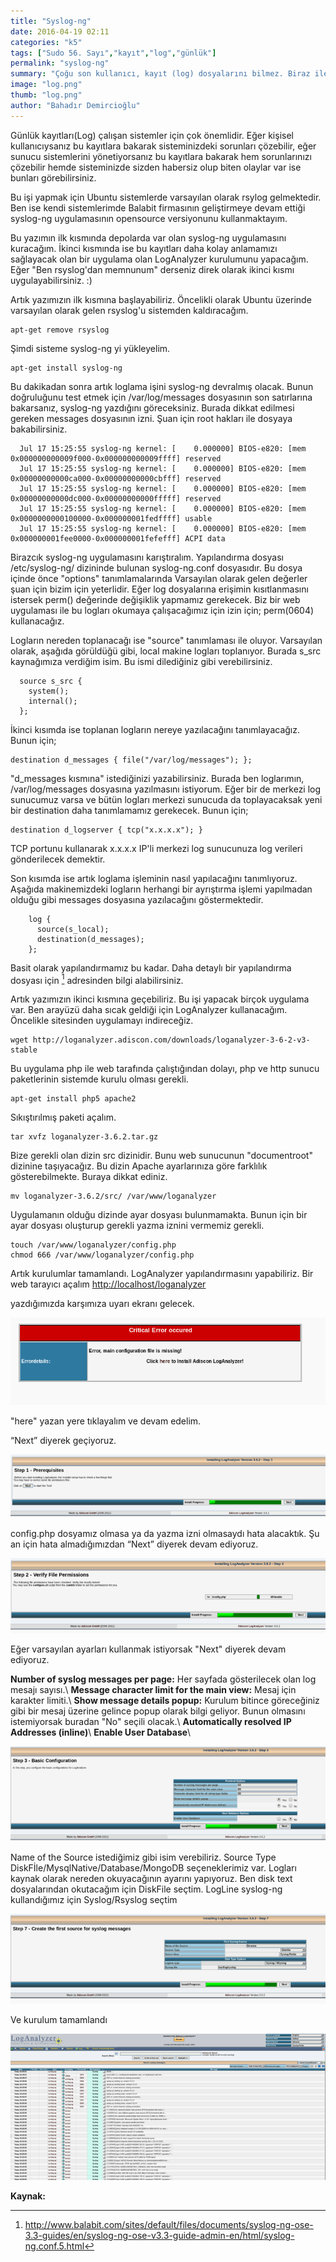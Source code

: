 ```yaml
---
title: "Syslog-ng"
date: 2016-04-19 02:11
categories: "k5"
tags: ["Sudo 56. Sayı","kayıt","log","günlük"]
permalink: "syslog-ng"
summary: "Çoğu son kullanıcı, kayıt (log) dosyalarını bilmez. Biraz ileri seviyede olanlar ise hatalarla karşılaşınca bunlara bakarlar. Ama sistem yöneticileri için sistemin neler yaptığını sürekli izlemek önemlidir. Bunun içinse bu kayıtları inceleyen araçları kullanırlar. Nasıl mı? Cevabı yazımızda."
image: "log.png"
thumb: "log.png"
author: "Bahadır Demircioğlu"
---
```





Günlük kayıtları(Log) çalışan sistemler için çok önemlidir. Eğer kişisel kullanıcıysanız bu kayıtlara
bakarak sisteminizdeki sorunları çözebilir, eğer sunucu sistemlerini yönetiyorsanız bu kayıtlara bakarak hem sorunlarınızı çözebilir hemde sisteminizde sizden habersiz olup biten olaylar var ise bunları görebilirsiniz.

Bu işi yapmak için Ubuntu sistemlerde varsayılan olarak rsylog gelmektedir. Ben ise kendi sistemlerimde Balabit firmasının geliştirmeye devam ettiği syslog-ng uygulamasının opensource versiyonunu kullanmaktayım.

Bu yazımın ilk kısmında depolarda var olan syslog-ng uygulamasını kuracağım. İkinci kısmında ise bu kayıtları daha kolay anlamamızı sağlayacak olan bir uygulama olan LogAnalyzer kurulumunu yapacağım. Eğer "Ben rsyslog'dan memnunum" derseniz direk olarak ikinci kısmı uygulayabilirsiniz. :)

Artık yazımızın ilk kısmına başlayabiliriz. Öncelikli olarak Ubuntu üzerinde varsayılan olarak gelen rsyslog'u sistemden kaldıracağım.

```
apt-get remove rsyslog
```

Şimdi sisteme syslog-ng yi yükleyelim.

```
apt-get install syslog-ng
```

Bu dakikadan sonra artık loglama işini syslog-ng devralmış olacak. Bunun doğruluğunu test etmek için /var/log/messages dosyasının son satırlarına bakarsanız, syslog-ng yazdığını göreceksiniz. Burada dikkat edilmesi gereken messages dosyasının izni. Şuan için root hakları ile dosyaya bakabilirsiniz.


```
  Jul 17 15:25:55 syslog-ng kernel: [    0.000000] BIOS-e820: [mem 0x000000000009f000-0x000000000009ffff] reserved
  Jul 17 15:25:55 syslog-ng kernel: [    0.000000] BIOS-e820: [mem 0x00000000000ca000-0x00000000000cbfff] reserved
  Jul 17 15:25:55 syslog-ng kernel: [    0.000000] BIOS-e820: [mem 0x00000000000dc000-0x00000000000fffff] reserved
  Jul 17 15:25:55 syslog-ng kernel: [    0.000000] BIOS-e820: [mem 0x0000000000100000-0x000000001fedffff] usable
  Jul 17 15:25:55 syslog-ng kernel: [    0.000000] BIOS-e820: [mem 0x000000001fee0000-0x000000001fefefff] ACPI data
```

Birazcık syslog-ng uygulamasını karıştıralım. Yapılandırma dosyası /etc/syslog-ng/ dizininde bulunan syslog-ng.conf dosyasıdır. Bu dosya içinde önce "options" tanımlamalarında Varsayılan olarak gelen değerler şuan için bizim için yeterlidir. Eğer log dosyalarına erişimin kısıtlanmasını istersek perm() değerinde değişiklik yapmamız gerekecek. Biz bir web uygulaması ile bu logları okumaya çalışacağımız için izin için; perm(0604) kullanacağız.

Logların nereden toplanacağı ise "source" tanımlaması ile oluyor. Varsayılan olarak, aşağıda görüldüğü gibi, local makine logları toplanıyor. Burada s_src kaynağımıza verdiğim isim. Bu ismi dilediğiniz gibi verebilirsiniz.

```
  source s_src {
    system();
    internal();
  };
```

İkinci kısımda ise toplanan logların nereye yazılacağını tanımlayacağız. Bunun için;

```
destination d_messages { file("/var/log/messages"); };
```

"d_messages kısmına" istediğinizi yazabilirsiniz. Burada ben loglarımın, /var/log/messages dosyasına yazılmasını istiyorum. Eğer bir de merkezi log sunucumuz varsa ve bütün logları merkezi sunucuda da toplayacaksak yeni bir destination daha tanımlamamız gerekecek. Bunun için;

```
destination d_logserver { tcp("x.x.x.x"); }
```

TCP portunu kullanarak x.x.x.x IP'li merkezi log sunucunuza log verileri gönderilecek demektir.

Son kısımda ise artık loglama işleminin nasıl yapılacağını tanımlıyoruz. Aşağıda makinemizdeki logların herhangi bir ayrıştırma işlemi yapılmadan olduğu gibi messages dosyasına yazılacağını göstermektedir.

```
	log {
	  source(s_local);
	  destination(d_messages);
	};
```

Basit olarak yapılandırmamız bu kadar. Daha detaylı bir yapılandırma dosyası için [^1] adresinden bilgi alabilirsiniz.

Artık yazımızın ikinci kısmına geçebiliriz. Bu işi yapacak birçok uygulama var. Ben arayüzü daha sıcak geldiği için LogAnalyzer kullanacağım. Öncelikle sitesinden uygulamayı indireceğiz.

```
wget http://loganalyzer.adiscon.com/downloads/loganalyzer-3-6-2-v3-stable
```

Bu uygulama php ile web tarafında çalıştığından dolayı, php ve http sunucu paketlerinin sistemde kurulu olması gerekli.

```
apt-get install php5 apache2
```

Sıkıştırılmış paketi açalım.

```
tar xvfz loganalyzer-3.6.2.tar.gz
```

Bize gerekli olan dizin src dizinidir. Bunu web sunucunun "documentroot" dizinine taşıyacağız. Bu dizin Apache ayarlarınıza göre farklılık gösterebilmekte. Buraya dikkat ediniz.

```
mv loganalyzer-3.6.2/src/ /var/www/loganalyzer
```

Uygulamanın olduğu dizinde ayar dosyası bulunmamakta. Bunun için bir ayar dosyası oluşturup gerekli yazma iznini vermemiz gerekli.

```
touch /var/www/loganalyzer/config.php
chmod 666 /var/www/loganalyzer/config.php
```

Artık kurulumlar tamamlandı. LogAnalyzer yapılandırmasını yapabiliriz. Bir web tarayıcı açalım
<http://localhost/loganalyzer>

yazdığımızda karşımıza uyarı ekranı gelecek.

![](images/post/syslog-ng/1.png)

"here" yazan yere tıklayalım ve devam edelim.

“Next” diyerek geçiyoruz.

![](images/post/syslog-ng/2.png)


config.php dosyamız olmasa ya da yazma izni olmasaydı hata alacaktık. Şu an için hata almadığımızdan “Next” diyerek devam ediyoruz.

![](images/post/syslog-ng/3.png)


Eğer varsayılan ayarları kullanmak istiyorsak "Next" diyerek devam ediyoruz.


**Number of syslog messages per page:** Her sayfada gösterilecek olan log mesajı sayısı.\\
**Message character limit for the main view:** Mesaj için karakter limiti.\\
**Show message details popup:** Kurulum bitince göreceğiniz gibi bir mesaj üzerine gelince popup olarak bilgi  geliyor. Bunun olmasını istemiyorsak buradan "No" seçili olacak.\\
**Automatically resolved IP Addresses (inline)**\\
**Enable User Database**\\


![](images/post/syslog-ng/4.png)

Name of the Source	istediğimiz gibi isim verebiliriz.
Source Type DiskFİle/MysqlNative/Database/MongoDB seçeneklerimiz var. Logları kaynak olarak nereden okuyacağının ayarını yapıyoruz. Ben disk text dosyalarından okutacağım için DiskFile seçtim.
LogLine syslog-ng kullandığımız için Syslog/Rsyslog seçtim

![](images/post/syslog-ng/5.png)

Ve kurulum tamamlandı

![](images/post/syslog-ng/6.png)


**Kaynak:**
[^1]: <http://www.balabit.com/sites/default/files/documents/syslog-ng-ose-3.3-guides/en/syslog-ng-ose-v3.3-guide-admin-en/html/syslog-ng.conf.5.html>
